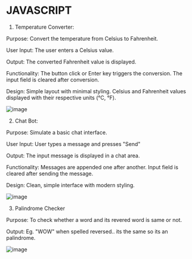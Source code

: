 # JAVASCRIPT
1. Temperature Converter:

Purpose: Convert the temperature from Celsius to Fahrenheit.

User Input: The user enters a Celsius value.

Output: The converted Fahrenheit value is displayed.

Functionality:
The button click or Enter key triggers the conversion.
The input field is cleared after conversion.

Design:
Simple layout with minimal styling.
Celsius and Fahrenheit values displayed with their respective units (°C, °F).


![image](https://github.com/user-attachments/assets/81681302-fe71-4fce-8427-0fd77a8c4c70)



2. Chat Bot:


Purpose: Simulate a basic chat interface.

User Input: User types a message and presses "Send"

Output: The input message is displayed in a chat area.

Functionality:
Messages are appended one after another.
Input field is cleared after sending the message.

Design:
Clean, simple interface with modern styling.

![image](https://github.com/user-attachments/assets/0db3ef35-5c1b-403b-94bb-0bb9c81d0ca0)

3. Palindrome Checker


Purpose: To check whether a word and its revered word is same or not.

Output: Eg. "WOW" when spelled reversed.. its the same so its an palindrome.

![image](https://github.com/user-attachments/assets/9474cd36-9636-48f9-a2c9-ae7a27ab6946)


